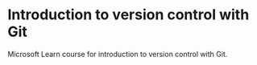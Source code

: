 # Introduction to version control with Git
Microsoft Learn course for introduction to version control with Git.
